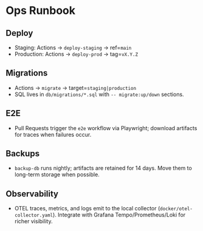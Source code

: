 # Ops Runbook

## Deploy
- Staging: Actions → `deploy-staging` → ref=`main`
- Production: Actions → `deploy-prod` → tag=`vX.Y.Z`

## Migrations
- Actions → `migrate` → target=`staging|production`
- SQL lives in `db/migrations/*.sql` with `-- migrate:up/down` sections.

## E2E
- Pull Requests trigger the `e2e` workflow via Playwright; download artifacts for traces when failures occur.

## Backups
- `backup-db` runs nightly; artifacts are retained for 14 days. Move them to long-term storage when possible.

## Observability
- OTEL traces, metrics, and logs emit to the local collector (`docker/otel-collector.yaml`). Integrate with Grafana Tempo/Prometheus/Loki for richer visibility.
